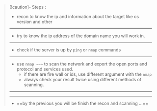 
>[!caution]- Steps :
>- recon to know the ip and information about the target like os version and other
>---
>- try to know the ip address of the domain name you will work in.
>---
>- check if the server is up by `ping` or `nmap` commands
>---
>- use `nmap ~~~` to scan the network and export the open ports and protocol and services used.
>	- if there are fire wall or ids, use different argument with the `nmap`
>	- always check your result twice using different methods of scanning.
>---
>---
>- ==by the previous you will be finish the recon and scanning ...==


